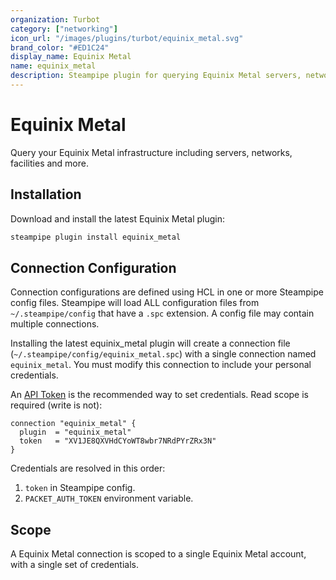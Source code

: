 ```yaml
---
organization: Turbot
category: ["networking"]
icon_url: "/images/plugins/turbot/equinix_metal.svg"
brand_color: "#ED1C24"
display_name: Equinix Metal
name: equinix_metal
description: Steampipe plugin for querying Equinix Metal servers, networks, facilities and more.
---
```


# Equinix Metal

Query your Equinix Metal infrastructure including servers, networks, facilities and more.

## Installation

Download and install the latest Equinix Metal plugin:

```bash
steampipe plugin install equinix_metal
```

## Connection Configuration

Connection configurations are defined using HCL in one or more Steampipe config files. Steampipe will load ALL configuration files from `~/.steampipe/config` that have a `.spc` extension. A config file may contain multiple connections.

Installing the latest equinix_metal plugin will create a connection file (`~/.steampipe/config/equinix_metal.spc`) with a single connection named `equinix_metal`. You must modify this connection to include your personal credentials.

An [API Token](https://metal.equinix.com/developers/api/) is the recommended way to set credentials. Read scope is required (write is not):

```hcl
connection "equinix_metal" {
  plugin  = "equinix_metal"
  token   = "XV1JE8QXVHdCYoWT8wbr7NRdPYrZRx3N"
}
```

Credentials are resolved in this order:
1. `token` in Steampipe config.
2. `PACKET_AUTH_TOKEN` environment variable.

## Scope

A Equinix Metal connection is scoped to a single Equinix Metal account, with a single set of credentials.

